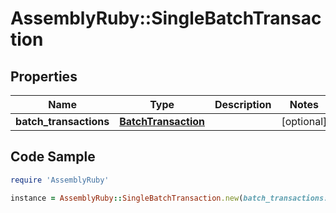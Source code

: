 # AssemblyRuby::SingleBatchTransaction

## Properties

Name | Type | Description | Notes
------------ | ------------- | ------------- | -------------
**batch_transactions** | [**BatchTransaction**](BatchTransaction.md) |  | [optional] 

## Code Sample

```ruby
require 'AssemblyRuby'

instance = AssemblyRuby::SingleBatchTransaction.new(batch_transactions: null)
```


